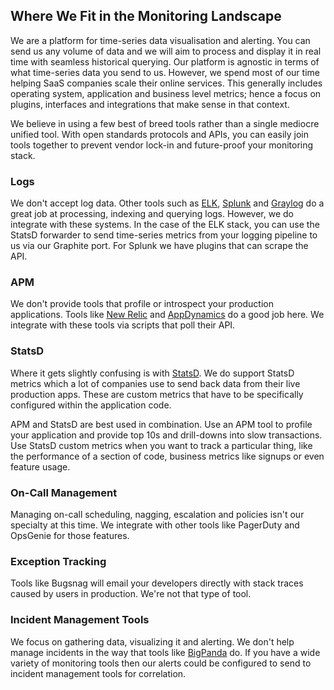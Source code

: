 ## Where We Fit in the Monitoring Landscape

We are a platform for time-series data visualisation and alerting. You can send us any volume of data and we will aim to process and display it in real time with seamless historical querying. Our platform is agnostic in terms of what time-series data you send to us. However, we spend most of our time helping SaaS companies scale their online services. This generally includes operating system, application and business level metrics; hence a focus on plugins, interfaces and integrations that make sense in that context.

We believe in using a few best of breed tools rather than a single mediocre unified tool. With open standards protocols and APIs, you can easily join tools together to prevent vendor lock-in and future-proof your monitoring stack.

### Logs

We don't accept log data. Other tools such as [ELK](https://www.elastic.co/webinars/introduction-elk-stack), [Splunk](https://www.splunk.com/) and [Graylog](https://www.graylog.org/) do a great job at processing, indexing and querying logs. However, we do integrate with these systems. In the case of the ELK stack, you can use the StatsD forwarder to send time-series metrics from your logging pipeline to us via our Graphite port. For Splunk we have plugins that can scrape the API.

### APM

We don't provide tools that profile or introspect your production applications. Tools like [New Relic](https://newrelic.com/application-monitoring) and [AppDynamics](https://www.appdynamics.com/) do a good job here. We integrate with these tools via scripts that poll their API.

### StatsD

Where it gets slightly confusing is with [StatsD](https://github.com/etsy/statsd). We do support StatsD metrics which a lot of companies use to send back data from their live production apps. These are custom metrics that have to be specifically configured within the application code.

APM and StatsD are best used in combination. Use an APM tool to profile your application and provide top 10s and drill-downs into slow transactions. Use StatsD custom metrics when you want to track a particular thing, like the performance of a section of code, business metrics like signups or even feature usage.

### On-Call Management

Managing on-call scheduling, nagging, escalation and policies isn't our specialty at this time. We integrate with other tools like PagerDuty and OpsGenie for those features.

### Exception Tracking

Tools like Bugsnag will email your developers directly with stack traces caused by users in production. We're not that type of tool.

### Incident Management Tools

We focus on gathering data, visualizing it and alerting. We don't help manage incidents in the way that tools like [BigPanda](https://bigpanda.io/) do. If you have a wide variety of monitoring tools then our alerts could be configured to send to incident management tools for correlation.

